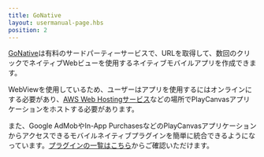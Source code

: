 ```yaml
---
title: GoNative
layout: usermanual-page.hbs
position: 2
---
```


[GoNative][gonative]は有料のサードパーティーサービスで、URLを取得して、数回のクリックでネイティブWebビューを使用するネイティブモバイルアプリを作成できます。

WebViewを使用しているため、ユーザーはアプリを使用するにはオンラインにする必要があり、[AWS Web Hostingサービス][aws-webhost]などの場所でPlayCanvasアプリケーションをホストする必要があります。

また、Google AdMobやIn-App PurchasesなどのPlayCanvasアプリケーションからアクセスできるモバイルネイティブプラグインを簡単に統合できるようになっています。[プラグインの一覧はこちら][plugin-list]からご確認いただけます。

[gonative]: https://gonative.io/
[aws-webhost]: https://aws.amazon.com/websites/
[plugin-list]: https://gonative.io/plugins
